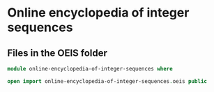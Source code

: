 # Online encyclopedia of integer sequences

## Files in the OEIS folder

```agda
module online-encyclopedia-of-integer-sequences where

open import online-encyclopedia-of-integer-sequences.oeis public
```
